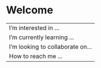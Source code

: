 <h1>Welcome</h1>

  <table>
    <tr>
      <td>I’m interested in ...</td>
    </tr>
    <tr>
      <td>I’m currently learning ...</td>
    </tr>
    <tr>
      <td>I’m looking to collaborate on...</td>
    </tr>
    <tr>
      <td>How to reach me ...</td>
    </tr>
  </table>
<!---
leoraisilva/leoraisilva is a ✨ special ✨ repository because its `README.md` (this file) appears on your GitHub profile.
You can click the Preview link to take a look at your changes.
--->
